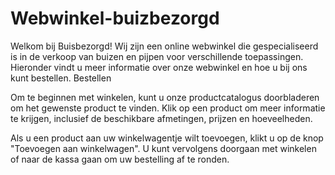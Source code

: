 # Webwinkel-buizbezorgd


Welkom bij Buisbezorgd! Wij zijn een online webwinkel die gespecialiseerd is in de verkoop van buizen en pijpen voor verschillende toepassingen. Hieronder vindt u meer informatie over onze webwinkel en hoe u bij ons kunt bestellen.
Bestellen

Om te beginnen met winkelen, kunt u onze productcatalogus doorbladeren om het gewenste product te vinden. Klik op een product om meer informatie te krijgen, inclusief de beschikbare afmetingen, prijzen en hoeveelheden.

Als u een product aan uw winkelwagentje wilt toevoegen, klikt u op de knop "Toevoegen aan winkelwagen". U kunt vervolgens doorgaan met winkelen of naar de kassa gaan om uw bestelling af te ronden.
